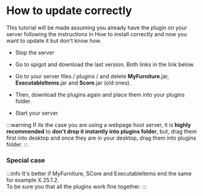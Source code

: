 # How to update correctly

This tutorial will be made assuming you already have the plugin on your server following the instructions in How to install correctly and now you want to update it but don't know how.

* Stop the server
* Go to spigot and download the last version. Both links in the link below.

* Go to your server files / plugins / and delete **MyFurniture**.jar, **ExecutableItems**.jar and **Score**.jar (old ones).
* Then, download the plugins again and place them into your plugins folder.
* Start your server.

:::warning
If its the case you are using a webpage host server, it is ****highly recommended**** to ****don't drop it instantly into plugins folder****, but, drag them first into desktop and once they are in your desktop, drag them into plugins folder.
:::

### Special case

:::info
It's better if MyFurniture, SCore and ExecutableItems end the same for example X.25.1.2.\
To be sure you that all the plugins work fine together.
:::

